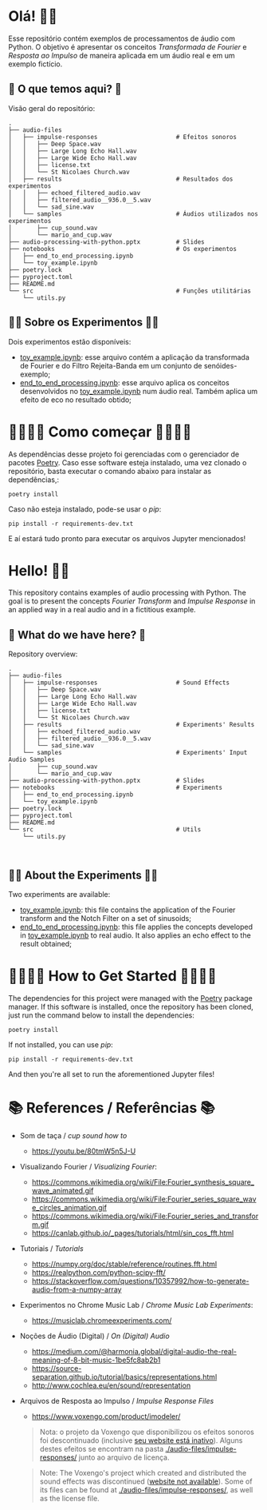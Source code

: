 # Olá! 👋👋

Esse repositório contém exemplos de processamentos de áudio com Python. O objetivo é apresentar os conceitos _Transformada de Fourier_ e _Resposta ao Impulso_ de maneira aplicada em um áudio real e em um exemplo fictício.

## 🤔 O que temos aqui? 🤔

Visão geral do repositório:

```shell
.
├── audio-files                                  
│   ├── impulse-responses                      # Efeitos sonoros
│   │   ├── Deep Space.wav 
│   │   ├── Large Long Echo Hall.wav
│   │   ├── Large Wide Echo Hall.wav
│   │   ├── license.txt
│   │   └── St Nicolaes Church.wav
│   ├── results                                # Resultados dos experimentos 
│   │   ├── echoed_filtered_audio.wav
│   │   ├── filtered_audio__936.0__5.wav
│   │   └── sad_sine.wav
│   └── samples                                # Áudios utilizados nos experimentos
│       ├── cup_sound.wav
│       └── mario_and_cup.wav
├── audio-processing-with-python.pptx          # Slides
├── notebooks                                  # Os experimentos 
│   ├── end_to_end_processing.ipynb
│   └── toy_example.ipynb
├── poetry.lock
├── pyproject.toml
├── README.md
└── src                                        # Funções utilitárias   
    └── utils.py

```

## 🔬🔭 Sobre os Experimentos 🔬🔭

Dois experimentos estão disponíveis:
- [toy_example.ipynb](./notebooks/toy_example.ipynb): esse arquivo contém a aplicação da transformada de Fourier e do Filtro Rejeita-Banda em um conjunto de senóides-exemplo;
- [end_to_end_processing.ipynb](./notebooks/end_to_end_processing.ipynb): esse arquivo aplica os conceitos desenvolvidos no [toy_example.ipynb](./notebooks/toy_example.ipynb) num áudio real. Também aplica um efeito de eco no resultado obtido;

# 👨‍💻👩‍💻 Como começar 👨‍💻👩‍💻

As dependências desse projeto foi gerenciadas com o gerenciador de pacotes [Poetry](https://python-poetry.org/). Caso esse software esteja instalado, uma vez clonado o repositório, basta executar o comando abaixo para instalar as dependências,:

```shell
poetry install
```

Caso não esteja instalado, pode-se usar o _pip_:

```shell
pip install -r requirements-dev.txt
```

E aí estará tudo pronto para executar os arquivos Jupyter mencionados!

# Hello! 👋👋

This repository contains examples of audio processing with Python. The goal is to present the concepts _Fourier Transform_ and _Impulse Response_ in an applied way in a real audio and in a fictitious example.

## 🤔 What do we have here? 🤔

Repository overview:

``` shell
.
├── audio-files                                  
│   ├── impulse-responses                      # Sound Effects
│   │   ├── Deep Space.wav 
│   │   ├── Large Long Echo Hall.wav
│   │   ├── Large Wide Echo Hall.wav
│   │   ├── license.txt
│   │   └── St Nicolaes Church.wav
│   ├── results                                # Experiments' Results 
│   │   ├── echoed_filtered_audio.wav
│   │   ├── filtered_audio__936.0__5.wav
│   │   └── sad_sine.wav
│   └── samples                                # Experiments' Input Audio Samples 
│       ├── cup_sound.wav
│       └── mario_and_cup.wav
├── audio-processing-with-python.pptx          # Slides
├── notebooks                                  # Experiments 
│   ├── end_to_end_processing.ipynb
│   └── toy_example.ipynb
├── poetry.lock
├── pyproject.toml
├── README.md
└── src                                        # Utils   
    └── utils.py



```

## 🔬🔭 About the Experiments 🔬🔭

Two experiments are available:
- [toy_example.ipynb](./notebooks/toy_example.ipynb): this file contains the application of the Fourier transform and the Notch Filter on a set of sinusoids;
- [end_to_end_processing.ipynb](./notebooks/end_to_end_processing.ipynb): this file applies the concepts developed in [toy_example.ipynb](./notebooks/toy_example.ipynb) to real audio. It also applies an echo effect to the result obtained;

# 👨‍💻👩‍💻 How to Get Started 👨‍💻👩‍💻

The dependencies for this project were managed with the [Poetry](https://python-poetry.org/) package manager. If this software is installed, once the repository has been cloned, just run the command below to install the dependencies:

``` shell
poetry install
```

If not installed, you can use _pip_:

``` shell
pip install -r requirements-dev.txt
```

And then you're all set to run the aforementioned Jupyter files!

# 📚 References / Referências 📚

- Som de taça / _cup sound how to_
    - https://youtu.be/80tmW5n5J-U

- Visualizando Fourier / _Visualizing Fourier_:
    - https://commons.wikimedia.org/wiki/File:Fourier_synthesis_square_wave_animated.gif
    - https://commons.wikimedia.org/wiki/File:Fourier_series_square_wave_circles_animation.gif
    - https://commons.wikimedia.org/wiki/File:Fourier_series_and_transform.gif
    - https://canlab.github.io/_pages/tutorials/html/sin_cos_fft.html

- Tutoriais / _Tutorials_
    - https://numpy.org/doc/stable/reference/routines.fft.html
    - https://realpython.com/python-scipy-fft/
    - https://stackoverflow.com/questions/10357992/how-to-generate-audio-from-a-numpy-array

- Experimentos no Chrome Music Lab / _Chrome Music Lab Experiments_:
    - https://musiclab.chromeexperiments.com/

- Noções de Áudio (Digital) / _On (Digital) Audio_
    - https://medium.com/@harmonia.global/digital-audio-the-real-meaning-of-8-bit-music-1be5fc8ab2b1
    - https://source-separation.github.io/tutorial/basics/representations.html
    - http://www.cochlea.eu/en/sound/representation

- Arquivos de Resposta ao Impulso / _Impulse Response Files_
    - https://www.voxengo.com/product/imodeler/
    > Nota: o projeto da Voxengo que disponibilizou os efeitos sonoros foi descontinuado (inclusive [seu website está inativo](https://www.voxengo.com/impulses/)). Alguns destes efeitos se encontram na pasta [./audio-files/impulse-responses/](./audio-files/impulse-responses/) junto ao arquivo de licença.

    > Note: The Voxengo's project which created and distributed the sound effects was discontinued ([website not available](https://www.voxengo.com/impulses/)). Some of its files can be found at [./audio-files/impulse-responses/](./audio-files/impulse-responses/), as well as the license file.